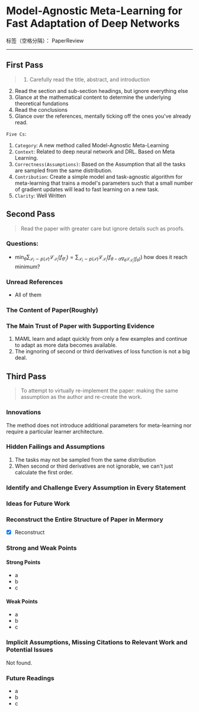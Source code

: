 # Model-Agnostic Meta-Learning for Fast Adaptation of Deep Networks

标签（空格分隔）： PaperReview

---
## First Pass
> 1. Carefully read the title, abstract, and introduction
2. Read the section and sub-section headings, but ignore everything else
3. Glance at the mathematical content to determine the underlying theoretical fundations
4. Read the conclusions
5. Glance over the references, mentally ticking off the ones you've already read.

`Five Cs`:
1. `Category`: A new method called Model-Agnostic Meta-Learning
2. `Context`: Related to deep neural network and DRL. Based on Meta Learning.
3. `Correctness(Assumptions)`: Based on the Assumption that all the tasks are sampled from the same distribution.
4. `Contribution`: Create a simple model and task-agnostic algorithm for meta-learning that trains a model's parameters such that a small number of gradient updates will lead to fast learning on a new task.
5. `Clarity`: Well Written


## Second Pass
> Read the paper with greater care but ignore details such as proofs.

### Questions:
* $\min_{\theta} \sum_{\mathcal{T}_i\sim p(\mathcal{T})}\mathcal{L}_{\mathcal{T}_i}(f_{\theta'_i})= 
\sum_{\mathcal{T}_i\sim p(\mathcal{T})}\mathcal{L}_{\mathcal{T}_i}(f_{\theta-\alpha\nabla_\theta\mathcal{L}_{\mathcal{T}_i}(f_\theta)})$
how does it reach minimum?


### Unread References
* All of them

### The Content of Paper(Roughly)


### The Main Trust of Paper with Supporting Evidence
1. MAML learn and adapt quickly from only a few examples and continue to adapt as more data becomes available.
2. The ingnoring of second or third derivatives of loss function is not a big deal.

## Third Pass
> To attempt to virtually re-implement the paper: making the same assumption as the author and re-create the work.

### Innovations
The method does not introduce additional parameters for meta-learning nor require a particular learner architecture.
### Hidden Failings and Assumptions
1. The tasks may not be sampled from the same distribution
2. When second or third derivatives are not ignorable, we can't just calculate the first order.

### Identify and Challenge Every Assumption in Every Statement

### Ideas for Future Work

### Reconstruct the Entire Structure of Paper in Mermory
- [x] Reconstruct

### Strong and Weak Points


#### Strong Points
* a
* b
* c

#### Weak Points
* a
* b
* c

### Implicit Assumptions, Missing Citations to Relevant Work and Potential Issues

Not found.

### Future Readings
* a
* b
* c


































